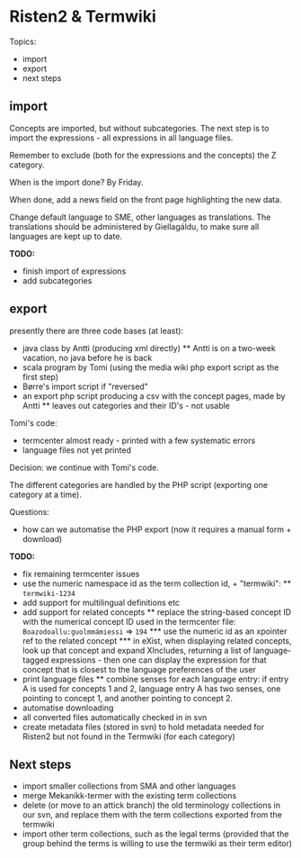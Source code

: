 # Risten2 & Termwiki


Topics:
* import
* export
* next steps


## import


Concepts are imported, but without subcategories. The next step is to import the expressions - all expressions in all language files.


Remember to exclude (both for the expressions and the concepts) the Z category.


When is the import done? By Friday.


When done, add a news field on the front page highlighting the new data.


Change default language to SME, other languages as translations. The translations should be administered by Giellagáldu, to make sure all languages are kept up to date.


**TODO:**
* finish import of expressions
* add subcategories


## export


presently there are three code bases (at least):
* java class by Antti (producing xml directly)
** Antti is on a two-week vacation, no java before he is back
* scala program by Tomi (using the media wiki php export script as the first step)
* Børre's import script if "reversed"
* an export php script producing a csv with the concept pages, made by Antti
** leaves out categories and their ID's - not usable


Tomi's code:


* termcenter almost ready - printed with a few systematic errors
* language files not yet printed


Decision: we continue with Tomi's code.


The different categories are handled by the PHP script (exporting one category at a time).


Questions:
* how can we automatise the PHP export (now it requires a manual form + download)


**TODO:**
* fix remaining termcenter issues
* use the numeric namespace id as the term collection id, + "termwiki":
** `termwiki-1234`
* add support for multilingual definitions etc
* add support for related concepts
** replace the string-based concept ID with the numerical concept ID used in the
   termcenter file: `Boazodoallu:guolmmámiessi` => `194`
*** use the numeric id as an xpointer ref to the related concept
*** in eXist, when displaying related concepts, look up that concept and expand
    XIncludes, returning a list of language-tagged expressions - then one can
    display the expression for that concept that is closest to the language
    preferences of the user
* print language files
** combine senses for each language entry: if entry A is used for concepts 1 and
   2, language entry A has two senses, one pointing to concept 1, and another
   pointing to concept 2.
* automatise downloading
* all converted files automatically checked in in svn
* create metadata files (stored in svn) to hold metadata needed for Risten2 but
  not found in the Termwiki (for each category)


## Next steps


* import smaller collections from SMA and other languages
* merge Mekanikk-termer with the existing term collections
* delete (or move to an attick branch) the old terminology collections in our
  svn, and replace them with the term collections exported from the termwiki
* import other term collections, such as the legal terms (provided that the
  group behind the terms is willing to use the termwiki as their term editor)
